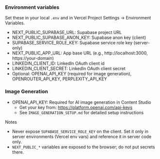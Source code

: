### Environment variables

Set these in your local `.env` and in Vercel Project Settings → Environment Variables.

- NEXT_PUBLIC_SUPABASE_URL: Supabase project URL
- NEXT_PUBLIC_SUPABASE_ANON_KEY: Supabase anon key (client)
- SUPABASE_SERVICE_ROLE_KEY: Supabase service role key (server-only)
- NEXT_PUBLIC_APP_URL: App base URL (e.g., http://localhost:3000, https://your-domain)
- LINKEDIN_CLIENT_ID: LinkedIn OAuth client id
- LINKEDIN_CLIENT_SECRET: LinkedIn OAuth client secret
- Optional: OPENAI_API_KEY (required for image generation), OPENROUTER_API_KEY, PERPLEXITY_API_KEY

### Image Generation
- OPENAI_API_KEY: Required for AI image generation in Content Studio
  - Get your key from: https://platform.openai.com/api-keys
  - See `IMAGE_GENERATION_SETUP.md` for detailed setup instructions

Notes
- Never expose `SUPABASE_SERVICE_ROLE_KEY` on the client. Set it only in server environments (Vercel env vars) and reference it in server code only.
- `NEXT_PUBLIC_*` variables are exposed to the browser; do not put secrets there.






